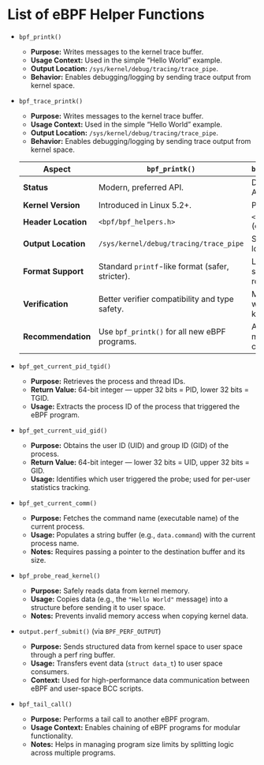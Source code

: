 # **List of eBPF Helper Functions**

- `bpf_printk()`

   * **Purpose:** Writes messages to the kernel trace buffer.
   * **Usage Context:** Used in the simple “Hello World” example.
   * **Output Location:** `/sys/kernel/debug/tracing/trace_pipe`.
   * **Behavior:** Enables debugging/logging by sending trace output from kernel space.

- `bpf_trace_printk()`

   * **Purpose:** Writes messages to the kernel trace buffer.
   * **Usage Context:** Used in the simple “Hello World” example.
   * **Output Location:** `/sys/kernel/debug/tracing/trace_pipe`.
   * **Behavior:** Enables debugging/logging by sending trace output from kernel space.

    | **Aspect**          | **`bpf_printk()`**                               | **`bpf_trace_printk()`**                        |
    | ------------------- | ------------------------------------------------ | ----------------------------------------------- |
    | **Status**          | Modern, preferred API.                           | Deprecated, legacy API.                         |
    | **Kernel Version**  | Introduced in Linux 5.2+.                        | Pre-5.2 kernels.                                |
    | **Header Location** | `<bpf/bpf_helpers.h>`                            | `<uapi/linux/bpf.h>` (older).                   |
    | **Output Location** | `/sys/kernel/debug/tracing/trace_pipe`           | Same output location.                           |
    | **Format Support**  | Standard `printf`-like format (safer, stricter). | Limited format support (less robust).           |
    | **Verification**    | Better verifier compatibility and type safety.   | May trigger verifier warnings in newer kernels. |
    | **Recommendation**  | Use `bpf_printk()` for all new eBPF programs.    | Avoid unless maintaining legacy code.           |


- `bpf_get_current_pid_tgid()`

   * **Purpose:** Retrieves the process and thread IDs.
   * **Return Value:** 64-bit integer — upper 32 bits = PID, lower 32 bits = TGID.
   * **Usage:** Extracts the process ID of the process that triggered the eBPF program.

- `bpf_get_current_uid_gid()`

   * **Purpose:** Obtains the user ID (UID) and group ID (GID) of the process.
   * **Return Value:** 64-bit integer — lower 32 bits = UID, upper 32 bits = GID.
   * **Usage:** Identifies which user triggered the probe; used for per-user statistics tracking.

- `bpf_get_current_comm()`

   * **Purpose:** Fetches the command name (executable name) of the current process.
   * **Usage:** Populates a string buffer (e.g., `data.command`) with the current process name.
   * **Notes:** Requires passing a pointer to the destination buffer and its size.

- `bpf_probe_read_kernel()`

   * **Purpose:** Safely reads data from kernel memory.
   * **Usage:** Copies data (e.g., the `"Hello World"` message) into a structure before sending it to user space.
   * **Notes:** Prevents invalid memory access when copying kernel data.

- `output.perf_submit()` (via `BPF_PERF_OUTPUT`)

   * **Purpose:** Sends structured data from kernel space to user space through a perf ring buffer.
   * **Usage:** Transfers event data (`struct data_t`) to user space consumers.
   * **Context:** Used for high-performance data communication between eBPF and user-space BCC scripts.

- `bpf_tail_call()`

   * **Purpose:** Performs a tail call to another eBPF program.
   * **Usage Context:** Enables chaining of eBPF programs for modular functionality.
   * **Notes:** Helps in managing program size limits by splitting logic across multiple programs.